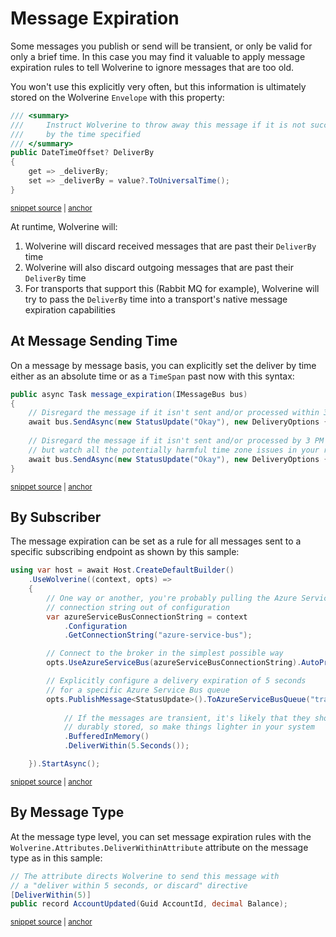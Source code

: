 # Message Expiration

Some messages you publish or send will be transient, or only be valid for only a brief time. In this case
you may find it valuable to apply message expiration rules to tell Wolverine to ignore messages that are
too old.

You won't use this explicitly very often, but this information is ultimately stored on the Wolverine `Envelope` with
this property:

<!-- snippet: sample_envelope_deliver_by_property -->
<a id='snippet-sample_envelope_deliver_by_property'></a>
```cs
/// <summary>
///     Instruct Wolverine to throw away this message if it is not successfully sent and processed
///     by the time specified
/// </summary>
public DateTimeOffset? DeliverBy
{
    get => _deliverBy;
    set => _deliverBy = value?.ToUniversalTime();
}
```
<sup><a href='https://github.com/JasperFx/wolverine/blob/main/src/Wolverine/Envelope.cs#L35-L47' title='Snippet source file'>snippet source</a> | <a href='#snippet-sample_envelope_deliver_by_property' title='Start of snippet'>anchor</a></sup>
<!-- endSnippet -->

At runtime, Wolverine will:

1. Wolverine will discard received messages that are past their `DeliverBy` time 
2. Wolverine will also discard outgoing messages that are past their `DeliverBy` time
3. For transports that support this (Rabbit MQ for example), Wolverine will try to pass the `DeliverBy` time into a transport's native message expiration capabilities

## At Message Sending Time

On a message by message basis, you can explicitly set the deliver by time either as an absolute time or as a `TimeSpan` past now
with this syntax:

<!-- snippet: sample_message_expiration_by_message -->
<a id='snippet-sample_message_expiration_by_message'></a>
```cs
public async Task message_expiration(IMessageBus bus)
{
    // Disregard the message if it isn't sent and/or processed within 3 seconds from now
    await bus.SendAsync(new StatusUpdate("Okay"), new DeliveryOptions { DeliverWithin = 3.Seconds() });
    
    // Disregard the message if it isn't sent and/or processed by 3 PM today
    // but watch all the potentially harmful time zone issues in your real code that I'm ignoring here!
    await bus.SendAsync(new StatusUpdate("Okay"), new DeliveryOptions { DeliverBy = DateTime.Today.AddHours(15)});
}
```
<sup><a href='https://github.com/JasperFx/wolverine/blob/main/src/Transports/Azure/Wolverine.AzureServiceBus.Tests/DocumentationSamples.cs#L333-L345' title='Snippet source file'>snippet source</a> | <a href='#snippet-sample_message_expiration_by_message' title='Start of snippet'>anchor</a></sup>
<!-- endSnippet -->

## By Subscriber

The message expiration can be set as a rule for all messages sent to a specific subscribing endpoint as shown by
this sample:

<!-- snippet: sample_delivery_expiration_rules_per_subscriber -->
<a id='snippet-sample_delivery_expiration_rules_per_subscriber'></a>
```cs
using var host = await Host.CreateDefaultBuilder()
    .UseWolverine((context, opts) =>
    {
        // One way or another, you're probably pulling the Azure Service Bus
        // connection string out of configuration
        var azureServiceBusConnectionString = context
            .Configuration
            .GetConnectionString("azure-service-bus");

        // Connect to the broker in the simplest possible way
        opts.UseAzureServiceBus(azureServiceBusConnectionString).AutoProvision();

        // Explicitly configure a delivery expiration of 5 seconds
        // for a specific Azure Service Bus queue
        opts.PublishMessage<StatusUpdate>().ToAzureServiceBusQueue("transient")
            
            // If the messages are transient, it's likely that they should not be 
            // durably stored, so make things lighter in your system
            .BufferedInMemory()
            .DeliverWithin(5.Seconds());

    }).StartAsync();
```
<sup><a href='https://github.com/JasperFx/wolverine/blob/main/src/Transports/Azure/Wolverine.AzureServiceBus.Tests/DocumentationSamples.cs#L207-L232' title='Snippet source file'>snippet source</a> | <a href='#snippet-sample_delivery_expiration_rules_per_subscriber' title='Start of snippet'>anchor</a></sup>
<!-- endSnippet -->

## By Message Type

At the message type level, you can set message expiration rules with the `Wolverine.Attributes.DeliverWithinAttribute` attribute
on the message type as in this sample:

<!-- snippet: sample_using_deliver_within_attribute -->
<a id='snippet-sample_using_deliver_within_attribute'></a>
```cs
// The attribute directs Wolverine to send this message with 
// a "deliver within 5 seconds, or discard" directive
[DeliverWithin(5)]
public record AccountUpdated(Guid AccountId, decimal Balance);
```
<sup><a href='https://github.com/JasperFx/wolverine/blob/main/src/Samples/Middleware/AppWithMiddleware/Account.cs#L157-L164' title='Snippet source file'>snippet source</a> | <a href='#snippet-sample_using_deliver_within_attribute' title='Start of snippet'>anchor</a></sup>
<!-- endSnippet -->

